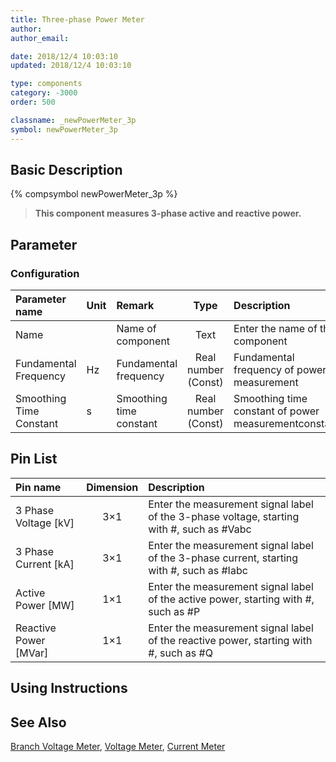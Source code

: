 ```yaml
---
title: Three-phase Power Meter
author:
author_email:

date: 2018/12/4 10:03:10
updated: 2018/12/4 10:03:10

type: components
category: -3000
order: 500

classname: _newPowerMeter_3p
symbol: newPowerMeter_3p
---
```


## Basic Description

{% compsymbol newPowerMeter_3p %}

> **This component measures 3-phase active and reactive power.**

## Parameter

### Configuration

| Parameter name          | Unit | Remark                  |        Type         | Description                                          |
| :---------------------- | :--- | :---------------------- | :-----------------: | :--------------------------------------------------- |
| Name                    |      | Name of component       |        Text         | Enter the name of this component                     |
| Fundamental Frequency   | Hz   | Fundamental frequency   | Real number (Const) | Fundamental frequency of power measurement           |
| Smoothing Time Constant | s    | Smoothing time constant | Real number (Const) | Smoothing time constant of power measurementconstant |

## Pin List

| Pin name                | Dimension | Description                                                                               |
| :---------------------- | :-------: | :---------------------------------------------------------------------------------------- |
| 3 Phase Voltage \[kV\]  |    3×1    | Enter the measurement signal label of the 3-phase voltage, starting with #, such as #Vabc |
| 3 Phase Current \[kA\]  |    3×1    | Enter the measurement signal label of the 3-phase current, starting with #, such as #Iabc |
| Active Power \[MW\]     |    1×1    | Enter the measurement signal label of the active power, starting with #, such as #P       |
| Reactive Power \[MVar\] |    1×1    | Enter the measurement signal label of the reactive power, starting with #, such as #Q     |

## Using Instructions

## See Also

[Branch Voltage Meter](comp_NewBranchVoltageMeter.md), [Voltage Meter](comp_NewVoltageMeter.md), [Current Meter](comp_NewCurrentMeter.md)
